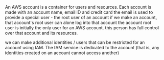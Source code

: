 An AWS account is a container for users and resources. Each account is made with an account name, email ID and credit card
the email is used to provide a special user - the root user of an account 
if we make an account, that account's root user can alone log into that account
the account root user is initially the only user for an AWS account. this person has full control over that account and its resources.

we can make additional identities / users that can be restricted for an account using IAM. The IAM service is dedicated to the account (that is, any identities created on an account cannot access another)
